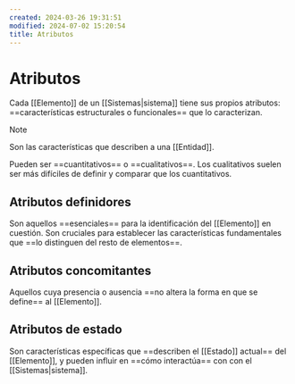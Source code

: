 ```yaml
---
created: 2024-03-26 19:31:51
modified: 2024-07-02 15:20:54
title: Atributos
---
```


# Atributos

Cada [[Elemento]] de un [[Sistemas|sistema]] tiene sus propios atributos: ==características estructurales o funcionales== que lo caracterizan.

> [!note]
> Son las características que describen a una [[Entidad]].

Pueden ser ==cuantitativos== o ==cualitativos==. Los cualitativos suelen ser más difíciles de definir y comparar que los cuantitativos.

## Atributos definidores

Son aquellos ==esenciales== para la identificación del [[Elemento]] en cuestión. Son cruciales para establecer las características fundamentales que ==lo distinguen del resto de elementos==.

## Atributos concomitantes

Aquellos cuya presencia o ausencia ==no altera la forma en que se define== al [[Elemento]].

## Atributos de estado

Son características específicas que ==describen el [[Estado]] actual== del [[Elemento]], y pueden influir en ==cómo interactúa== con con el [[Sistemas|sistema]].
